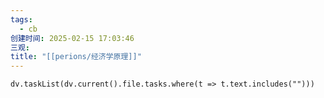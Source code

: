 ```yaml
---
tags:
  - cb
创建时间: 2025-02-15 17:03:46
三观: 
title: "[[perions/经济学原理]]"
---
```






```dataviewjs
dv.taskList(dv.current().file.tasks.where(t => t.text.includes("")))
```

